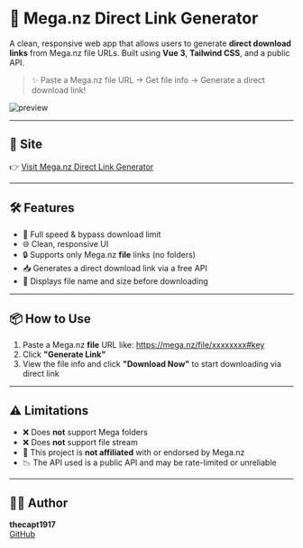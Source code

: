 # 🚀 Mega.nz Direct Link Generator

A clean, responsive web app that allows users to generate **direct download links** from Mega.nz file URLs. Built using **Vue 3**, **Tailwind CSS**, and a public API.

> ✨ Paste a Mega.nz file URL → Get file info → Generate a direct download link!

![preview](https://i.postimg.cc/Z5t8BhHt/image.png) <!-- Replace this with an actual screenshot if available -->

---

## 🔗 Site

👉 [Visit Mega.nz Direct Link Generator](https://thecapt1917.github.io/meganz-direct-link)  

---

## 🛠 Features

- 🚀 Full speed & bypass download limit
- 🌐 Clean, responsive UI
- 🔒 Supports only Mega.nz **file** links (no folders)
- 📥 Generates a direct download link via a free API
- 📃 Displays file name and size before downloading

---

## 📦 How to Use

1. Paste a Mega.nz **file** URL like:
https://mega.nz/file/xxxxxxxx#key
2. Click **"Generate Link"**
3. View the file info and click **"Download Now"** to start downloading via direct link

---

## ⚠️ Limitations

- ❌ Does **not** support Mega folders
- ❌ Does **not** support file stream
- 🚫 This project is **not affiliated** with or endorsed by Mega.nz
- 📉 The API used is a public API and may be rate-limited or unreliable

---

## 🧑‍💻 Author

**thecapt1917**  
[GitHub](https://github.com/thecapt1917)
